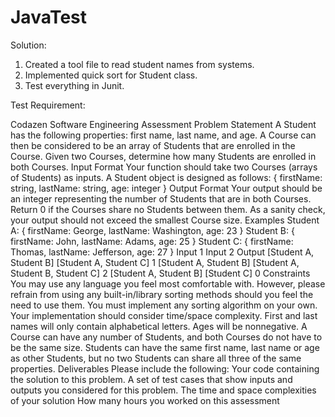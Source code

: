 # JavaTest

Solution: 
1. Created a tool file to read student names from systems.
2. Implemented quick sort for Student class.
3. Test everything in Junit.



Test Requirement:

Codazen Software Engineering Assessment
Problem Statement
A Student has the following properties: first name, last name, and age. A Course can then be considered
to be an array of Students that are enrolled in the Course. Given two Courses, determine how many
Students are enrolled in both Courses.
Input Format
Your function should take two Courses (arrays of Students) as inputs.
A Student object is designed as follows:
{
 firstName: string,
 lastName: string,
 age: integer
}
Output Format
Your output should be an integer representing the number of Students that are in both Courses. Return
0 if the Courses share no Students between them. As a sanity check, your output should not exceed the
smallest Course size.
Examples
Student A: { firstName: George, lastName: Washington, age: 23 }
Student B: { firstName: John, lastName: Adams, age: 25 }
Student C: { firstName: Thomas, lastName: Jefferson, age: 27 }
Input 1 Input 2 Output
[Student A, Student B] [Student A, Student C] 1
[Student A, Student B] [Student A, Student B, Student C] 2
[Student A, Student B] [Student C] 0
Constraints
You may use any language you feel most comfortable with. However, please refrain from using any
built-in/library sorting methods should you feel the need to use them. You must implement any sorting
algorithm on your own.
Your implementation should consider time/space complexity.
First and last names will only contain alphabetical letters.
Ages will be nonnegative.
A Course can have any number of Students, and both Courses do not have to be the same size.
Students can have the same first name, last name or age as other Students, but no two Students can
share all three of the same properties.
Deliverables
Please include the following:
Your code containing the solution to this problem.
A set of test cases that show inputs and outputs you considered for this problem.
The time and space complexities of your solution
How many hours you worked on this assessment
